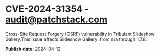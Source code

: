 # CVE-2024-31354 - audit@patchstack.com

Cross-Site Request Forgery (CSRF) vulnerability in Tribulant Slideshow Gallery.This issue affects Slideshow Gallery: from n/a through 1.7.8.



**Publish date:** 2024-04-12

